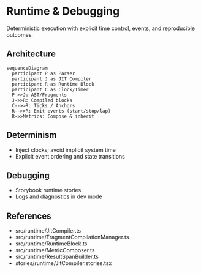 # Runtime & Debugging

Deterministic execution with explicit time control, events, and reproducible outcomes.

## Architecture
```mermaid
sequenceDiagram
  participant P as Parser
  participant J as JIT Compiler
  participant R as Runtime Block
  participant C as Clock/Timer
  P->>J: AST/Fragments
  J->>R: Compiled blocks
  C-->>R: Ticks / Anchors
  R-->>R: Emit events (start/stop/lap)
  R->>Metrics: Compose & inherit
```

## Determinism
- Inject clocks; avoid implicit system time
- Explicit event ordering and state transitions

## Debugging
- Storybook runtime stories
- Logs and diagnostics in dev mode

## References
- src/runtime/JitCompiler.ts
- src/runtime/FragmentCompilationManager.ts
- src/runtime/RuntimeBlock.ts
- src/runtime/MetricComposer.ts
- src/runtime/ResultSpanBuilder.ts
- stories/runtime/JitCompiler.stories.tsx
